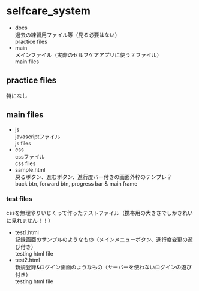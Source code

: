 # selfcare_system
- docs  
過去の練習用ファイル等（見る必要はない）  
practice files  
- main  
メインファイル（実際のセルフケアアプリに使う？ファイル）  
main files

## practice files
特になし  
## main files
- js  
javascriptファイル  
js files  
- css  
cssファイル  
css files  
- sample.html  
戻るボタン、進むボタン、進行度バー付きの画面外枠のテンプレ？  
back btn, forward btn, progress bar & main frame  
### test files
cssを無理やりいじくって作ったテストファイル（携帯用の大きさでしかきれいに見れません！！）  
- test1.html  
記録画面のサンプルのようなもの（メインメニューボタン、進行度変更の遊び付き）  
testing html file  
- test2.html  
新規登録&ログイン画面のようなもの（サーバーを使わないログインの遊び付き）  
testing html file  
